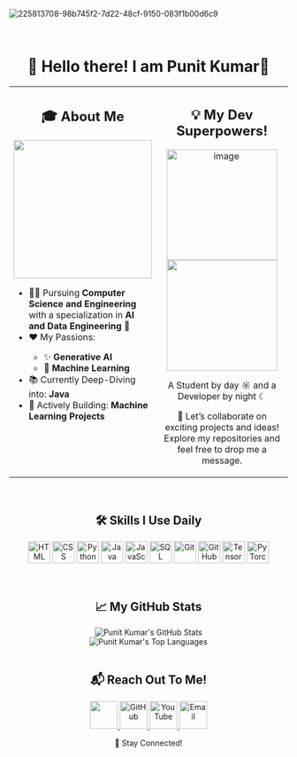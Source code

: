 ![225813708-98b745f2-7d22-48cf-9150-083f1b00d6c9](https://github.com/user-attachments/assets/7383331d-d120-4da8-be22-5a8630639b4e)


<br>

<div align="center">
  <h1>👋 Hello there! I am Punit Kumar🌟</h1>
</div>

<table width="100%">
  <tr>
    <td width="50%" valign="top">
      <h2 align="center">🎓 About Me</h2>
      <img src="https://github.com/user-attachments/assets/48f24198-8cf4-4171-8572-e7ca3c3cb511" width="250">
      <ul>
        <li>👨‍🎓 Pursuing <b>Computer Science and Engineering</b> with a specialization in <b>AI and Data Engineering</b> 👑</li>
        <li>❤️ My Passions:</li>
          <ul>
            <li>✨ <b>Generative AI</b></li>
            <li>🧠 <b>Machine Learning</b></li>
          </ul>
        <li>📚 Currently Deep-Diving into: <b>Java</b></li>
        <li>🔨 Actively Building: <b>Machine Learning Projects</b></li>
      </ul>
    </td>
    <td width="50%" valign="top" align="center">
      <h2 align="center">💡 My Dev Superpowers!</h2>
      <p>
        <img width="200" height="200" alt="image" src="https://github.com/user-attachments/assets/1f21c468-c6a6-4531-b98a-cb4efa9cc507" />
        <img width = "200" src="https://github.com/user-attachments/assets/622bd287-7d91-4777-9e62-ca00733e7568">
      </p>
      <p>
        A Student by day ☼ and a Developer by night ☾
      </p>
      <p>
        🌟 Let’s collaborate on exciting projects and ideas! <br>
        Explore my repositories and feel free to drop me a message.
      </p>
    </td>
  </tr>
</table>

<br>

<div align="center">
  <h2>🛠️ Skills I Use Daily</h2>
  <p>
    <img src="https://cdn.jsdelivr.net/gh/devicons/devicon/icons/html5/html5-original.svg" alt="HTML" width="40" height="40"/>
    <img src="https://cdn.jsdelivr.net/gh/devicons/devicon/icons/css3/css3-original.svg" alt="CSS" width="40" height="40"/>
    <img src="https://cdn.jsdelivr.net/gh/devicons/devicon/icons/python/python-original.svg" alt="Python" width="40" height="40"/>
    <img src="https://cdn.jsdelivr.net/gh/devicons/devicon/icons/java/java-original.svg" alt="Java" width="40" height="40"/>
    <img src="https://cdn.jsdelivr.net/gh/devicons/devicon/icons/javascript/javascript-original.svg" alt="JavaScript" width="40" height="40"/>
    <img src="https://cdn.jsdelivr.net/gh/devicons/devicon/icons/mysql/mysql-original.svg" alt="SQL" width="40" height="40"/>
    <img src="https://cdn.jsdelivr.net/gh/devicons/devicon/icons/git/git-original.svg" alt="Git" width="40" height="40"/>
    <img src="https://cdn.jsdelivr.net/gh/devicons/devicon/icons/github/github-original.svg" alt="GitHub" width="40" height="40"/>
    <img src="https://cdn.jsdelivr.net/gh/devicons/devicon/icons/tensorflow/tensorflow-original.svg" alt="TensorFlow" width="40" height="40"/>
    <img src="https://cdn.jsdelivr.net/gh/devicons/devicon/icons/pytorch/pytorch-original.svg" alt="PyTorch" width="40" height="40"/>
  </p>
</div>

<br>

<div align="center">
  <h2>📈 My GitHub Stats</h2>
  <img src="https://github-readme-stats.vercel.app/api?username=punitkumar4871&show_icons=true&theme=dark&include_all_commits=true&count_private=true&hide_title=true&hide_border=true" alt="Punit Kumar's GitHub Stats"/>
  <br>
  <img src="https://github-readme-stats.vercel.app/api/top-langs/?username=punitkumar4871&layout=compact&theme=dark&hide_title=true&hide_border=true" alt="Punit Kumar's Top Languages"/>
</div>

<br>

<div align="center">
  <h2>📬 Reach Out To Me!</h2>
  <p>
    <a href="https://linkedin.com/in/punitkumar4871" target="_blank">
          <img src="https://github.com/user-attachments/assets/6bfb9f32-fde4-4da0-bbd2-79d204120f60" width="50">
    <a href="https://github.com/punitkumar4871" target="_blank">
      <img src="assets/social_github.png" alt="GitHub" width="50"/>
    </a>
    <a href="https://www.youtube.com/your_youtube_channel" target="_blank">
      <img src="assets/social_youtube.png" alt="YouTube" width="50"/>
    </a>
    <a href="mailto:your_email@example.com">
      <img src="assets/social_email.png" alt="Email" width="50"/>
    </a>
  </p>
</div>

<div align="center">
  🚀 Stay Connected!
</div>
